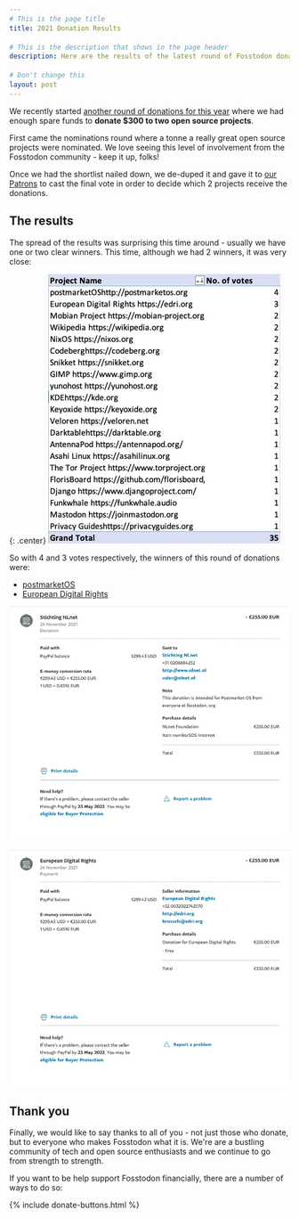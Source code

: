 ```yaml
---
# This is the page title
title: 2021 Donation Results

# This is the description that shows in the page header
description: Here are the results of the latest round of Fosstodon donations.

# Don't change this
layout: post
---
```


We recently started [another round of donations for this year](time-to-show-some-foss-love/) where we had enough spare funds to **donate $300 to two open source projects**.

First came the nominations round where a tonne a really great open source projects were nominated. We love seeing this level of involvement from the Fosstodon community - keep it up, folks!

Once we had the shortlist nailed down, we de-duped it and gave it to [our Patrons](https://patreon.com/fosstodon) to cast the final vote in order to decide which 2 projects receive the donations.

## The results
The spread of the results was surprising this time around - usually we have one or two clear winners. This time, although we had 2 winners, it was very close:

{: .center}
![2021 donation results table](assets/images/2021-donation-vote-results.webp)

So with 4 and 3 votes respectively, the winners of this round of donations were:
* [postmarketOS](https://postmarketos.org/)
* [European Digital Rights](https://edri.org/)

![postmarketOS donation proof](assets/images/postmarket-donation.webp)

![European rights donation proof](assets/images/euro-rights-donation.webp)

## Thank you

Finally, we would like to say thanks to all of you - not just those who donate, but to everyone who makes Fosstodon what it is. We're are a bustling community of tech and open source enthusiasts and we continue to go from strength to strength.

If you want to be help support Fosstodon financially, there are a number of ways to do so:

{% include donate-buttons.html %}
